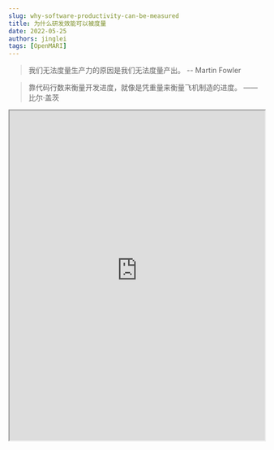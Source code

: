 ```yaml
---
slug: why-software-productivity-can-be-measured
title: 为什么研发效能可以被度量
date: 2022-05-25
authors: jinglei
tags: [OpenMARI]
---
```


> 我们无法度量生产力的原因是我们无法度量产出。
> -- Martin Fowler

> 靠代码行数来衡量开发进度，就像是凭重量来衡量飞机制造的进度。
> ——比尔·盖茨

<!--truncate-->

<iframe src="https://cdn.forms-content.sg-form.com/c8a6a5ca-f94d-11ec-93fc-2e65924341d6" width="100%" height="650" />